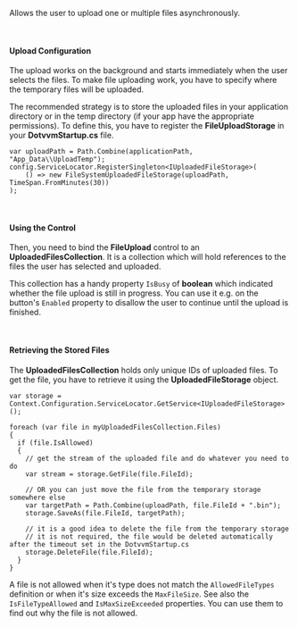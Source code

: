 Allows the user to upload one or multiple files asynchronously.

&nbsp;

#### Upload Configuration

The upload works on the background and starts immediately when the user selects the files. To make file uploading work, 
you have to specify where the temporary files will be uploaded.

The recommended strategy is to store the uploaded files in your application directory or in the temp directory (if your app have the appropriate permissions).
To define this, you have to register the **FileUploadStorage** in your **DotvvmStartup.cs** file.

```CSHARP
var uploadPath = Path.Combine(applicationPath, "App_Data\\UploadTemp");
config.ServiceLocator.RegisterSingleton<IUploadedFileStorage>(
    () => new FileSystemUploadedFileStorage(uploadPath, TimeSpan.FromMinutes(30))
);
```

&nbsp;

#### Using the Control

Then, you need to bind the **FileUpload** control to an **UploadedFilesCollection**. It is a collection which will hold references to the files 
the user has selected and uploaded.

This collection has a handy property `IsBusy` of **boolean** which indicated whether the file upload is still in progress. You can use it e.g. on
the button's `Enabled` property to disallow the user to continue until the upload is finished.

&nbsp;

#### Retrieving the Stored Files

The **UploadedFilesCollection** holds only unique IDs of uploaded files. To get the file, you have to retrieve it using the **UploadedFileStorage** object.

```CSHARP
var storage = Context.Configuration.ServiceLocator.GetService<IUploadedFileStorage>();

foreach (var file in myUploadedFilesCollection.Files)
{
  if (file.IsAllowed)
  {
    // get the stream of the uploaded file and do whatever you need to do
    var stream = storage.GetFile(file.FileId);

    // OR you can just move the file from the temporary storage somewhere else
    var targetPath = Path.Combine(uploadPath, file.FileId + ".bin");
    storage.SaveAs(file.FileId, targetPath);
    
    // it is a good idea to delete the file from the temporary storage 
    // it is not required, the file would be deleted automatically after the timeout set in the DotvvmStartup.cs
    storage.DeleteFile(file.FileId);
  }
}
```

A file is not allowed when it's type does not match the `AllowedFileTypes` definition or when it's size exceeds the `MaxFileSize`. See also
the `IsFileTypeAllowed` and `IsMaxSizeExceeded` properties. You can use them to find out why the file is not allowed.
